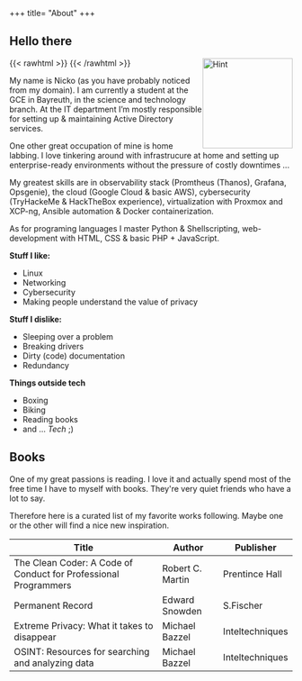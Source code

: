 +++
title= "About"
+++

## Hello there

{{< rawhtml >}}
    <img src="/favicon-full.png" alt="Hint" style="float: right" width="160" height="160">
{{< /rawhtml >}}

My name is Nicko (as you have probably noticed from my domain). I am currently a student at the GCE in Bayreuth, in the science and technology branch.
At the IT department I’m mostly responsible for setting up & maintaining Active Directory services.

One other great occupation of mine is home labbing. I love tinkering around with infrastrucure at home and setting up enterprise-ready environments without the pressure of costly downtimes ...

My greatest skills are in observability stack (Promtheus (Thanos), Grafana, Opsgenie), the cloud (Google Cloud & basic AWS), cybersecurity (TryHackeMe & HackTheBox experience), virtualization with Proxmox and XCP-ng, Ansible automation & Docker containerization.

As for programing languages I master Python & Shellscripting, web-development with HTML, CSS & basic PHP + JavaScript.

**Stuff I like:**
- Linux
- Networking
- Cybersecurity
- Making people understand the value of privacy

**Stuff I dislike:**
- Sleeping over a problem
- Breaking drivers
- Dirty (code) documentation
- Redundancy

**Things outside tech**
- Boxing
- Biking
- Reading books
- and ... _Tech_ ;)

## Books
One of my great passions is reading. I love it and actually spend most of the free time I have to myself with books. They're very quiet friends who have a lot to say.

Therefore here is a curated list of my favorite works following. Maybe one or the other will find a nice new inspiration. 

Title								|	Author			|	Publisher
-- 								|	--			| --
The Clean Coder: A Code of Conduct for Professional Programmers |	Robert C. Martin	|	Prentince Hall
Permanent Record						|	Edward Snowden		|	S.Fischer
Extreme Privacy: What it takes to disappear			|	Michael Bazzel		|	Inteltechniques
OSINT: Resources for searching and analyzing data		|	Michael Bazzel		|	Inteltechniques
